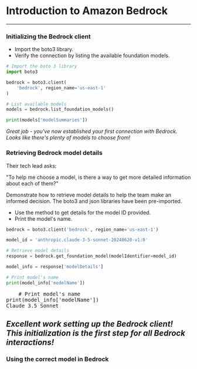 # Introduction to Amazon Bedrock
---
### Initializing the Bedrock client
* Import the boto3 library.
* Verify the connection by listing the available foundation models.
```python
# Import the boto 3 library
import boto3

bedrock = boto3.client(
    'bedrock', region_name='us-east-1'
)

# List available models
models = bedrock.list_foundation_models()

print(models['modelSummaries'])
```
*Great job - you've now established your first connection with Bedrock. Looks like there's plenty of models to choose from!*
### Retrieving Bedrock model details
Their tech lead asks:

"To help me choose a model, is there a way to get more detailed information about each of them?"

Demonstrate how to retrieve model details to help the team make an informed decision. The boto3 and json libraries have been pre-imported.
* Use the method to get details for the model ID provided.
* Print the model's name.
```python
bedrock = boto3.client('bedrock', region_name='us-east-1')

model_id = 'anthropic.claude-3-5-sonnet-20240620-v1:0'

# Retrieve model details
response = bedrock.get_foundation_model(modelIdentifier=model_id)

model_info = response['modelDetails']

# Print model's name
print(model_info['modelName'])
```
<pre>
    # Print model's name
print(model_info['modelName'])
Claude 3.5 Sonnet
</pre>
*Excellent work setting up the Bedrock client! This initialization is the first step for all Bedrock interactions!*
---
### Using the correct model in Bedrock
